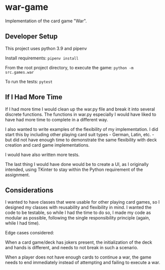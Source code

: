 # war-game
Implementation of the card game "War".

## Developer Setup
This project uses python 3.9 and pipenv

Install requirements: ```pipenv install```

From the root project directory, to execute the game:
`python -m src.games.war`

To run the tests:
```pytest```


## If I Had More Time
If I had more time I would clean up the war.py file and break it into several discrete
functions. The functions in war.py especially I would have liked to have had more time
to complete in a different way.

I also wanted to write examples of the flexibility of my implementation.
I did start this by including other playing card suit types - German, Latin, etc. -
but did not have enough time to demonstrate the same flexibility with deck creation
and card game implementations.

I would have also written more tests.

The last thing I would have done would be to create a UI, as I originally intended, 
using TKinter to stay within the Python requirement of the assignment.


## Considerations
I wanted to have classes that were usable for other playing card games, so I designed 
my classes with reusability and flexibility in mind. I wanted the code to be testable,
so while I had the time to do so, I made my code as modular as possible, following the single
responsibility principle (again, while I had time).


Edge cases considered:

When a card game/deck has jokers present, the initialization of the deck and hands is 
different, and needs to not break in such a scenario.

When a player does not have enough cards to continue a war, the game needs to end
immediately instead of attempting and failing to execute a war.
